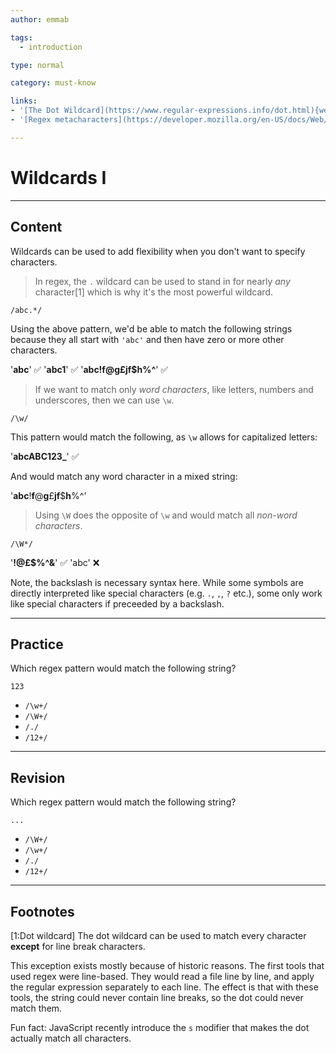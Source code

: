 ```yaml
---
author: emmab

tags:
  - introduction

type: normal

category: must-know

links:
- '[The Dot Wildcard](https://www.regular-expressions.info/dot.html){website}'
- '[Regex metacharacters](https://developer.mozilla.org/en-US/docs/Web/JavaScript/Guide/Regular_Expressions/Character_Classes){website}'

---
```

# Wildcards I

---
## Content

Wildcards can be used to add flexibility when you don't want to specify characters. 

> In regex, the `.` wildcard can be used to stand in for nearly *any* character[1] which is why it's the most powerful wildcard.

`/abc.*/`

Using the above pattern, we'd be able to match the following strings because they all start with `'abc'` and then have zero or more other characters.

'**abc**' ✅
'**abc1**' ✅
'**abc!f@g£jf$h%^**' ✅

> If we want to match only *word characters*, like letters, numbers and underscores, then we can use `\w`.

`/\w/`

This pattern would match the following, as `\w` allows for capitalized letters:

'**abcABC123_**' ✅

And would match any word character in a mixed string:

'**abc**!**f**@**g**£**jf**$**h**%^'

> Using `\W` does the opposite of `\w` and would match all *non-word characters*.

`/\W*/`

'**!@£$%^&**' ✅
'abc' ❌

Note, the backslash is necessary syntax here. While some symbols are directly interpreted like special characters (e.g. `.`, `,`, `?` etc.), some only work like special characters if preceeded by a backslash. 

---
## Practice

Which regex pattern would match the following string?

`123`

* `/\w+/`
* `/\W+/`
* `/./`
* `/12+/`


---
## Revision

Which regex pattern would match the following string?

`...`

* `/\W+/`
* `/\w+/`
* `/./`
* `/12+/`

---
## Footnotes

[1:Dot wildcard]
The dot wildcard can be used to match every character **except** for line break characters.

This exception exists mostly because of historic reasons. The first tools that used regex were line-based. They would read a file line by line, and apply the regular expression separately to each line. The effect is that with these tools, the string could never contain line breaks, so the dot could never match them.

Fun fact: JavaScript recently introduce the `s` modifier that makes the dot actually match all characters.